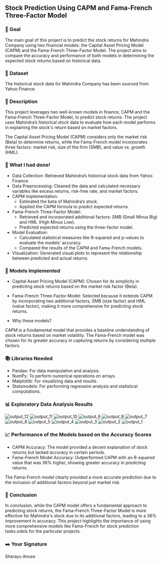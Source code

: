 ## Stock Prediction Using CAPM and Fama-French Three-Factor Model

### 🎯 **Goal**

The main goal of this project is to predict the stock returns for Mahindra Company using two financial models: the Capital Asset Pricing Model (CAPM) and the Fama-French Three-Factor Model. The project aims to compare the accuracy and performance of both models in determining the expected stock returns based on historical data.

### 🧵 **Dataset**

The historical stock data for Mahindra Company has been sourced from Yahoo Finance.

### 🧾 **Description**

This project leverages two well-known models in finance, CAPM and the Fama-French Three-Factor Model, to predict stock returns. The project uses Mahindra’s historical stock data to evaluate how each model performs in explaining the stock's return based on market factors.

The Capital Asset Pricing Model (CAPM) considers only the market risk (Beta) to determine returns, while the Fama-French model incorporates three factors: market risk, size of the firm (SMB), and value vs. growth (HML).

### 🧮 **What I had done!**

- Data Collection: Retrieved Mahindra’s historical stock data from Yahoo Finance.
- Data Preprocessing: Cleaned the data and calculated necessary variables like excess returns, risk-free rate, and market factors.
- CAPM Implementation:
   - Estimated the beta of Mahindra’s stock.
   - Applied the CAPM formula to predict expected returns.
- Fama-French Three-Factor Model:
   - Retrieved and incorporated additional factors: SMB (Small Minus Big) and HML (High Minus Low).
   - Predicted expected returns using the three-factor model.
- Model Evaluation:
   - Calculated statistical measures like R-squared and p-values to evaluate the models' accuracy.
   - Compared the results of the CAPM and Fama-French models.
- Visualization: Generated visual plots to represent the relationship between predicted and actual returns.

### 🚀 **Models Implemented**

- Capital Asset Pricing Model (CAPM): Chosen for its simplicity in predicting stock returns based on the market risk factor (Beta).
- Fama-French Three-Factor Model: Selected because it extends CAPM by incorporating two additional factors, SMB (size factor) and HML (value factor), making it more comprehensive for predicting stock returns.

- Why these models?

CAPM is a fundamental model that provides a baseline understanding of stock returns based on market volatility.
The Fama-French model was chosen for its greater accuracy in capturing returns by considering multiple factors.

### 📚 **Libraries Needed**

- Pandas: For data manipulation and analysis.
- NumPy: To perform numerical operations on arrays.
- Matplotlib: For visualizing data and results.
- Statsmodels: For performing regression analysis and statistical computations.

### 📊 **Exploratory Data Analysis Results**

![output_12](https://github.com/user-attachments/assets/9966a03d-5a8c-4629-858f-eac88d7c51db)
![output_11](https://github.com/user-attachments/assets/32097575-bf49-4c43-b46a-bfca9242fe19)
![output_10](https://github.com/user-attachments/assets/2a181df5-fbf9-4e89-9077-3e4e9e694358)
![output_9](https://github.com/user-attachments/assets/9b74abb2-9a7f-4148-805d-020f14618f45)
![output_8](https://github.com/user-attachments/assets/9903c057-6d84-42a2-82da-320042380ad0)
![output_7](https://github.com/user-attachments/assets/974b08eb-a69c-4d66-9fca-b124bff53203)
![output_6](https://github.com/user-attachments/assets/720d30ed-53b6-4a56-9cd9-6330f920b472)
![output_5](https://github.com/user-attachments/assets/def28983-ca3b-4de1-84e9-612c24cec65e)
![output_4](https://github.com/user-attachments/assets/bb195ec1-ae23-4bec-9da8-275169dcd41d)
![output_3](https://github.com/user-attachments/assets/6dae166b-725e-41d4-9d74-ee51f56b1384)
![output_2](https://github.com/user-attachments/assets/f0622a64-6b1a-4f73-8a82-c05579623689)
![output_1](https://github.com/user-attachments/assets/befa3864-12c0-4d69-961e-ab11f2e572b1)


### 📈 **Performance of the Models based on the Accuracy Scores**

- CAPM Accuracy: The model provided a decent explanation of stock returns but lacked accuracy in certain periods.
- Fama-French Model Accuracy: Outperformed CAPM with an R-squared value that was 36% higher, showing greater accuracy in predicting returns.

The Fama-French model clearly provided a more accurate prediction due to the inclusion of additional factors beyond just market risk.


### 📢 **Conclusion**

In conclusion, while the CAPM model offers a fundamental approach to predicting stock returns, the Fama-French Three-Factor Model is more effective for Mahindra's stock due to its additional factors, leading to a 36% improvement in accuracy. This project highlights the importance of using more comprehensive models like Fama-French for stock prediction tasks.odels for the particular projects.

### ✒️ **Your Signature**

Sharayu Anuse
